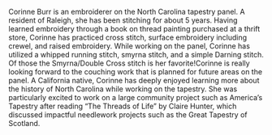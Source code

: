 Corinne Burr is an embroiderer on the North Carolina tapestry panel. A resident of Raleigh, she has been stitching for about 5 years. Having learned embroidery through a book on thread painting purchased at a thrift store, Corinne has practiced cross stitch, surface embroidery including crewel, and raised embroidery. While working on the panel, Corinne has utilized a whipped running stitch, smyrna stitch, and a simple Darning stitch. Of those the Smyrna/Double Cross stitch is her favorite!Corinne is really looking forward to the couching work that is planned for future areas on the panel. A California native, Corinne has deeply enjoyed learning more about the history of North Carolina while working on the tapestry. She was particularly excited to work on a large community project such as America’s Tapestry after reading “The Threads of Life” by Claire Hunter, which discussed impactful needlework projects such as the Great Tapestry of Scotland. 


